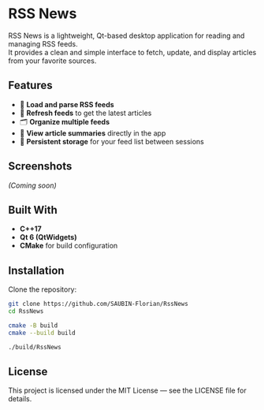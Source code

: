 # RSS News

RSS News is a lightweight, Qt-based desktop application for reading and managing RSS feeds.  
It provides a clean and simple interface to fetch, update, and display articles from your favorite sources.

## Features
- 📡 **Load and parse RSS feeds**
- 🔄 **Refresh feeds** to get the latest articles
- 🗂 **Organize multiple feeds**
- 📖 **View article summaries** directly in the app
- 💾 **Persistent storage** for your feed list between sessions

## Screenshots
_(Coming soon)_

## Built With
- **C++17**
- **Qt 6 (QtWidgets)**
- **CMake** for build configuration

## Installation
Clone the repository:
```bash
git clone https://github.com/SAUBIN-Florian/RssNews
cd RssNews

cmake -B build
cmake --build build

./build/RssNews
```

## License
This project is licensed under the MIT License — see the LICENSE file for details.
